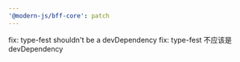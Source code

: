 ```yaml
---
'@modern-js/bff-core': patch
---
```


fix: type-fest shouldn't be a devDependency
fix: type-fest 不应该是 devDependency
